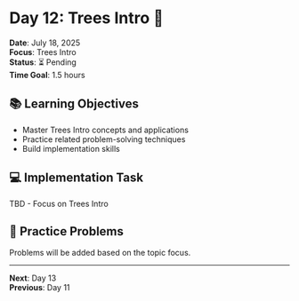 # Day 12: Trees Intro 🎯

**Date**: July 18, 2025  
**Focus**: Trees Intro  
**Status**: ⏳ Pending  
**Time Goal**: 1.5 hours  

## 📚 Learning Objectives

- Master Trees Intro concepts and applications
- Practice related problem-solving techniques
- Build implementation skills

## 💻 Implementation Task

TBD - Focus on Trees Intro

## 🧮 Practice Problems

Problems will be added based on the topic focus.

---

**Next**: Day 13  
**Previous**: Day 11
